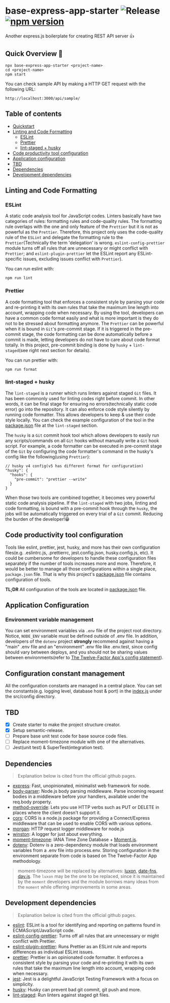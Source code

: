 # base-express-app-starter ![Release](https://github.com/1i2hs/base-express-app-starter/workflows/Release/badge.svg?branch=main) [![npm version](https://badge.fury.io/js/base-express-app-starter.svg)](https://badge.fury.io/js/base-express-app-starter)

Another express.js boilerplate for creating REST API server 👍

## Quick Overview 🚀

```
npx base-express-app-starter <project-name>
cd <project-name>
npm start
```

You can check sample API by making a HTTP GET request with the following URL:

```
http://localhost:3000/api/sample/
```

## Table of contents

- [Quickstart](#Quickstart)
- [Linting and Code Formatting](#linting-and-code-formatting)
  - [ESLint](#eslint)
  - [Prettier](#prettier)
  - [lint-staged + husky](#lint-staged-+-husky)
- [Code productivity tool configuration](#code-productivity-tool-configuration)
- [Application configuration](#application-configuration)
- [TBD](#tbd)
- [Dependencies](#dependencies)
- [Development dependencies](#development-dependencies)

## Linting and Code Formatting

### ESLint

A static code analysis tool for JavaScript codes. Linters basically have two categories of rules: formatting rules and code-quality rules. The formatting rule overlaps with the one and only feature of the `Prettier` but it is not as powerful as the `Prettier`. Therefore, this project only uses the code-quality rule of the `ESLint` and delegate the formatting rule to the `Prettier`(Technically the term 'delegation' is wrong. `eslint-config-prettier` module turns off all rules that are unnecessary or might conflict with `Prettier`; and `eslint-plugin-prettier` let the ESLint report any ESLint-specific issues, excluding issues conflict with `Prettier`).

You can run eslint with:

```
npm run lint
```

### Prettier

A code formatting tool that enforces a consistent style by parsing your code and re-printing it with its own rules that take the maximum line length into account, wrapping code when necessary. By using the tool, developers can have a common code format easily and what is more important is they do not to be stressed about formatting anymore. The `Prettier` can be powerful when it is bound in `Git`'s pre-commit stage. If it is triggered in the pre-commit stage, the code formatting can be done automatically before a commit is made, letting developers do not have to care about code format totally. In this project, pre-commit binding is done by `husky` + `lint-staged`(see right next section for details).

You can run prettier with:

```
npm run format
```

### lint-staged + husky

The `lint-staged` is a runner which runs linters against staged `Git` files. It has been commonly used for linting codes right before commit. In other words, it can be final stage for ensuring no errors(technically static code error) go into the repository. It can also enforce code style silently by running code formatter. This allows developers to keep & use their code style locally. You can check the example configuration of the tool in the [package.json](./package.json) file at the `lint-staged` section.

The `husky` is a `Git` commit hook tool which allows developers to easily run any scripts/commands on all `Git` hooks without manually write a `Git` hook script. For example, a code formatter can be executed in pre-commit stage of the `Git` by configuring the code formatter's command in the husky's config like the following(using `Prettier`):

```
// husky v4 config(v5 has different format for configuration)
"husky": {
  "hooks": {
    "pre-commit": "prettier --write"
  }
}
```

When those two tools are combined together, it becomes very powerful static code analysis pipeline. If the `lint-staged` with two jobs, linting and code formatting, is bound with a pre-commit hook through the `husky`, the jobs will be automatically triggered on every trial of a `Git` commit. Reducing the burden of the developer!😁

## Code productivity tool configuration

Tools like eslint, prettier, jest, husky, and more has their own configuration files(e.g. .eslintrc.js, .prettierrc, jest.config.json, husky.config.js, etc). It could be cumbersome for developers to handle these configuration files separately if the number of tools increases more and more. Therefore, it would be better to manage all those configurations within a single place, `package.json` file. That is why this project's [package.json](./package.json) file contains configuration of tools.

**TL;DR** All configuration of the tools are located in [package.json](./package.json) file.

## Application Configuration

### Environment variable management

You can set environment variables via `.env` file of the project root directory. Notice, `NODE_ENV` variable must be defined outside of .env file. In addition, developers of the `dotenv` project **strongly** recommend against having a "main" .env file and an "environment" .env file like .env.test, since config should vary between deploys, and you should not be sharing values between environments(refer to [The Twelve-Factor App's config statement](https://12factor.net/config)).

## Configuration constant management

All the configuration constants are managed in a central place. You can set the constants(e.g. logging level, database host & port) in the [index.js](./src/config/index.js) under the src/config directory.

## TBD

- [x] Create starter to make the project structure creator.
- [x] Setup semantic-release.
- [ ] Prepare base unit test code for base source code files.
- [ ] Replace moment-timezone module with one of the alternatives.
- [ ] Jest(unit test) & SuperTest(integration test).

## Dependencies

> Explanation below is cited from the official github pages.

- [express](https://github.com/expressjs/express): Fast, unopinionated, minimalist web framework for node.
- [body-parser](https://github.com/expressjs/body-parser): Node.js body parsing middleware. Parse incoming request bodies in a middleware before your handlers, available under the req.body property.
- [method-override](https://github.com/expressjs/method-override): Lets you use HTTP verbs such as PUT or DELETE in places where the client doesn't support it.
- [cors](https://github.com/expressjs/cors): CORS is a node.js package for providing a Connect/Express middleware that can be used to enable CORS with various options.
- [morgan](https://github.com/expressjs/morgan): HTTP request logger middleware for node.js
- [winston](https://github.com/winstonjs/winston): A logger for just about everything.
- [moment-timezone](https://github.com/moment/moment-timezone): IANA Time Zone Database + [Moment.js](https://github.com/moment/moment/).
- [dotenv](https://github.com/motdotla/dotenv): Dotenv is a zero-dependency module that loads environment variables from a .env file into process.env. Storing configuration in the environment separate from code is based on The Twelve-Factor App methodology.

> moment-timezone will be replaced by alternatives: [luxon](https://github.com/moment/luxon), [date-fns](https://github.com/date-fns/date-fns), [day.js](https://github.com/iamkun/dayjs). The `luxon` may be the one to be replaced, since it is maintained by the `moment` developers and the module borrows many ideas from the `moment` while offering improvements in some areas.

## Development dependencies

> Explanation below is cited from the official github pages.

- [eslint](https://github.com/eslint/eslint): ESLint is a tool for identifying and reporting on patterns found in ECMAScript/JavaScript code.
- [eslint-config-prettier](https://github.com/prettier/eslint-config-prettier): Turns off all rules that are unnecessary or might conflict with Prettier.
- [eslint-plugin-prettier](https://github.com/prettier/eslint-plugin-prettier): Runs Prettier as an ESLint rule and reports differences as individual ESLint issues.
- [prettier](https://github.com/prettier/prettier): Prettier is an opinionated code formatter. It enforces a consistent style by parsing your code and re-printing it with its own rules that take the maximum line length into account, wrapping code when necessary.
- [jest](https://github.com/facebook/jest): Jest is a delightful JavaScript Testing Framework with a focus on simplicity.
- [husky](https://github.com/typicode/husky/tree/master): Husky can prevent bad git commit, git push and more.
- [lint-staged](https://github.com/okonet/lint-staged): Run linters against staged git files.
